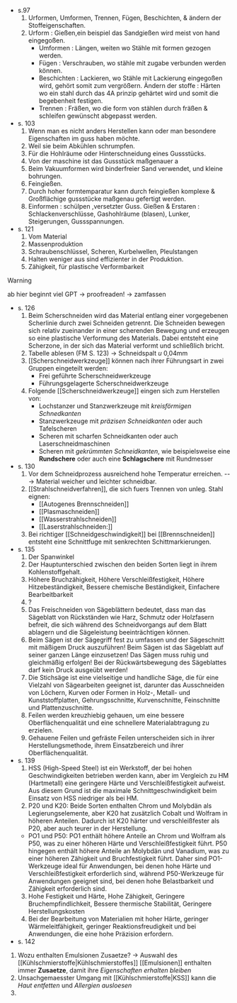 - s.97
	1. Urformen, Umformen, Trennen, Fügen, Beschichten, & ändern der Stoffeigenschaften.
	2. Urform : Gießen,ein beispiel das Sandgießen wird meist von hand eingegoßen. 
		- Umformen : Längen, weiten wo Stähle mit formen gezogen werden.
		-  Fügen : Verschrauben, wo stähle mit zugabe verbunden werden können.
		 - Beschichten : Lackieren, wo Stähle mit Lackierung eingegoßen wird, gehört somit zum vergrößern.
		 Ändern der stoffe : Härten wo ein stahl durch das 4A prinzip gehärtet wird und somit die begebenheit festigen.
		- Trennen : Fräßen, wo die form von stählen durch fräßen & schleifen gewünscht abgepasst werden.
- s. 103
	1. Wenn man es nicht anders Herstellen kann oder man besondere Eigenschaften im guss haben möchte.
	2. Weil sie beim Abkühlen schrumpfen.
	3. Für die Hohlräume oder Hinterschneidung eines Gussstücks.
	4. Von der maschine ist das Gussstück maßgenauer a
	5. Beim Vakuumformen wird binderfreier Sand verwendet, und kleine bohrungen.
	6. Feingießen.
	7. Durch hoher formtemparatur kann durch feingießen komplexe & Großflächige gussstücke maßgenau gefertigt werden.
	8. Einformen : schülpen ,versetzter Guss.
	Gießen & Erstaren : Schlackenverschlüsse, Gashohlräume (blasen), Lunker,
	 Steigerungen, Gussspannungen.
- s. 121
	1.  Vom Material
	2. Massenproduktion
	3. Schraubenschlüssel, Scheren, Kurbelwellen, Pleulstangen
	4. Halten weniger aus sind effizienter in der Produktion. 
	5. Zähigkeit, für plastische Verformbarkeit

>[!warning]
ab hier beginnt viel GPT -> proofreaden! -> zamfassen

- s. 126
	1. Beim Scherschneiden wird das Material entlang einer vorgegebenen Scherlinie durch zwei Schneiden getrennt. Die Schneiden bewegen sich relativ zueinander in einer scherenden Bewegung und erzeugen so eine plastische Verformung des Materials. Dabei entsteht eine Scherzone, in der sich das Material verformt und schließlich bricht.
	2. Tabelle ablesen (FM S. 123) -> Schneidspalt *u* 0,04mm
	3. [[Scherschneidwerkzeuge]] können nach ihrer Führungsart in zwei Gruppen eingeteilt werden: 
		- Frei geführte Scherschneidwerkzeuge
		- Führungsgelagerte Scherschneidwerkzeuge
	4. Folgende [[Scherschneidwerkzeuge]] eingen sich zum Herstellen von:
		- Lochstanzer und Stanzwerkzeuge mit *kreisförmigen Schnedkanten* 
		- Stanzwerkzeuge mit *präzisen Schneidkanten* oder auch Tafelscheren
		- Scheren mit scharfen Schneidkanten oder auch Laserschneidmaschinen
		- Scheren mit *gekrümmten Schneidkanten*, wie beispielsweise eine **Rundschere** oder auch eine **Schlagschere** mit Rundmesser
- s. 130
	1. Vor dem Schneidprozess ausreichend hohe Temperatur erreichen. ---> Material weicher und leichter schneidbar. 
	2.  [[Strahlschneidverfahren]], die sich fuers Trennen von unleg. Stahl eignen:
		- [[Autogenes Brennschneiden]]
		- [[Plasmaschneiden]]
		- [[Wasserstrahlschneiden]]
		- [[Laserstrahlschneiden:]]
	3. Bei richtiger [[Schneidgeschwindigkeit]] bei [[Brennschneiden]] entsteht eine Schnittfuge mit senkrechten Schittmarkierungen.
-  s. 135 
	1.  Der Spanwinkel
	2. Der Hauptunterschied zwischen den beiden Sorten liegt in ihrem Kohlenstoffgehalt.
	3. Höhere Bruchzähigkeit, Höhere Verschleißfestigkeit, Höhere Hitzebeständigkeit, Bessere chemische Beständigkeit, Einfachere Bearbeitbarkeit
	4. ?
	5. Das Freischneiden von Sägeblättern bedeutet, dass man das Sägeblatt von Rückständen wie Harz, Schmutz oder Holzfasern befreit, die sich während des Schneidvorgangs auf dem Blatt ablagern und die Sägeleistung beeinträchtigen können.
	6. Beim Sägen ist der Sägegriff fest zu umfassen und der Sägeschnitt mit mäßigem Druck auszuführen! Beim Sägen ist das Sägeblatt auf seiner ganzen Länge einzusetzen! Das Sägen muss ruhig und gleichmäßig erfolgen! Bei der Rückwärtsbewegung des Sägeblattes darf kein Druck ausgeübt werden!
	7. Die Stichsäge ist eine vielseitige und handliche Säge, die für eine Vielzahl von Sägearbeiten geeignet ist, darunter das Ausschneiden von Löchern, Kurven oder Formen in Holz-, Metall- und Kunststoffplatten, Gehrungsschnitte, Kurvenschnitte, Feinschnitte und Plattenzuschnitte.
	8. Feilen werden kreuzhiebig gehauen, um eine bessere Oberflächenqualität und eine schnellere Materialabtragung zu erzielen.
	9. Gehauene Feilen und gefräste Feilen unterscheiden sich in ihrer Herstellungsmethode, ihrem Einsatzbereich und ihrer Oberflächenqualität.
-   s. 139
	1. HSS (High-Speed Steel) ist ein Werkstoff, der bei hohen Geschwindigkeiten betrieben werden kann, aber im Vergleich zu HM (Hartmetall) eine geringere Härte und Verschleißfestigkeit aufweist. Aus diesem Grund ist die maximale Schnittgeschwindigkeit beim Einsatz von HSS niedriger als bei HM.
	2. P20 und K20: Beide Sorten enthalten Chrom und Molybdän als Legierungselemente, aber K20 hat zusätzlich Cobalt und Wolfram in höheren Anteilen. Dadurch ist K20 härter und verschleißfester als P20, aber auch teurer in der Herstellung.
	 - PO1 und P50: PO1 enthält höhere Anteile an Chrom und Wolfram als P50, was zu einer höheren Härte und Verschleißfestigkeit führt. P50 hingegen enthält höhere Anteile an Molybdän und Vanadium, was zu einer höheren Zähigkeit und Bruchfestigkeit führt. Daher sind PO1-Werkzeuge ideal für Anwendungen, bei denen hohe Härte und Verschleißfestigkeit erforderlich sind, während P50-Werkzeuge für Anwendungen geeignet sind, bei denen hohe Belastbarkeit und Zähigkeit erforderlich sind.
	3. Hohe Festigkeit und Härte, Hohe Zähigkeit, Geringere Bruchempfindlichkeit, Bessere thermische Stabilität, Geringere Herstellungskosten
	4. Bei der Bearbeitung von Materialien mit hoher Härte, geringer Wärmeleitfähigkeit, geringer Reaktionsfreudigkeit und bei Anwendungen, die eine hohe Präzision erfordern.
- s. 142
1. Wozu enthalten Emulsionen Zusaetze? -> Auswahl des [[Kühlschmierstoffe|Kühlschmierstoffes]]
    [[Emulsionen]] enthalten immer **Zusaetze**, damit ihre *Eigenschaften erhalten bleiben* 
2. Unsachgemaesster Umgang mit [[Kühlschmierstoffe|KSS]] kann die *Haut entfetten* und *Allergien ausloesen*
3. 